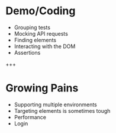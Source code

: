 # Demo/Coding

- Grouping tests
- Mocking API requests
- Finding elements
- Interacting with the DOM
- Assertions


+++

# Growing Pains

- Supporting multiple environments
- Targeting elements is sometimes tough
- Performance
- Login